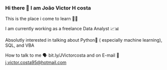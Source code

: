 ### Hi there 👋 I am João Victor H costa 

This is the place i come to learn 👨‍🎓

I am currently working as a freelance Data Analyst 📈📊

Absolutly interested in talking about Python🐍 ( especially machine learning), SQL, and VBA

How to talk to me 🗣 bit.ly/JVictorcosta and on E-mail 📩 j.victor.costa95@hotmail.com


 
